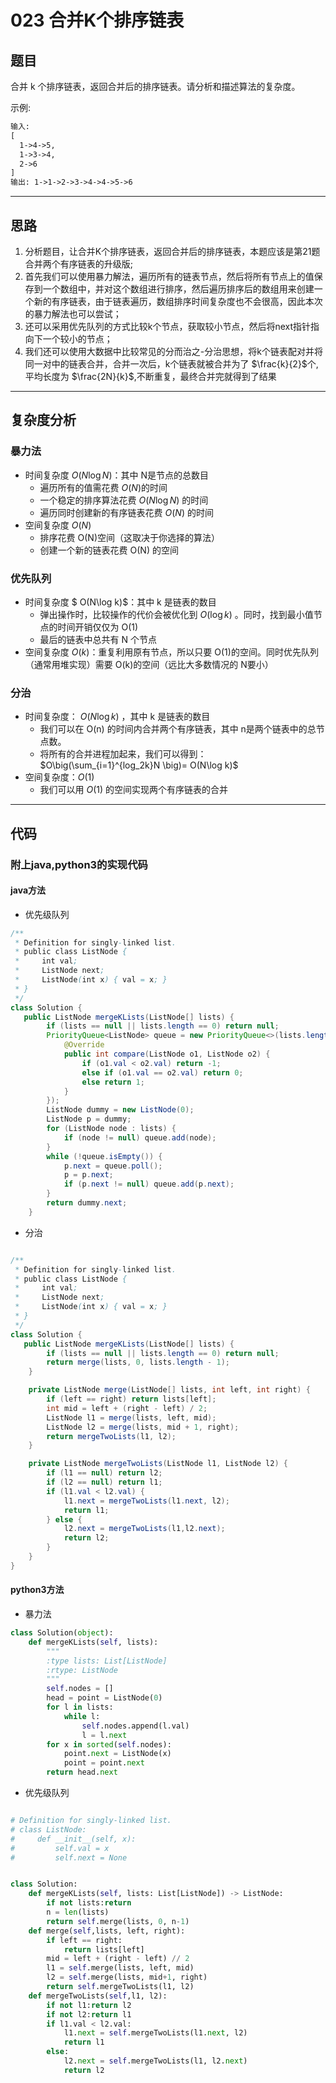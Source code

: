 # 023  合并K个排序链表

## 题目

合并 k 个排序链表，返回合并后的排序链表。请分析和描述算法的复杂度。

示例:

```txt
输入:
[
  1->4->5,
  1->3->4,
  2->6
]
输出: 1->1->2->3->4->4->5->6
```

***

## 思路

1. 分析题目，让合并K个排序链表，返回合并后的排序链表，本题应该是第21题合并两个有序链表的升级版;
2. 首先我们可以使用暴力解法，遍历所有的链表节点，然后将所有节点上的值保存到一个数组中，并对这个数组进行排序，然后遍历排序后的数组用来创建一个新的有序链表，由于链表遍历，数组排序时间复杂度也不会很高，因此本次的暴力解法也可以尝试；
3. 还可以采用优先队列的方式比较k个节点，获取较小节点，然后将next指针指向下一个较小的节点；
4. 我们还可以使用大数据中比较常见的分而治之-分治思想，将k个链表配对并将同一对中的链表合并，合并一次后，k个链表就被合并为了 $\frac{k}{2}$个,平均长度为 $\frac{2N}{k}$,不断重复，最终合并完就得到了结果

***

## 复杂度分析

### 暴力法

- 时间复杂度 $O(N\log N)$：其中 N是节点的总数目
  - 遍历所有的值需花费 $O(N)$的时间
  - 一个稳定的排序算法花费 $O(N\log N)$ 的时间
  - 遍历同时创建新的有序链表花费 $O(N)$ 的时间
- 空间复杂度 $O(N)$
  - 排序花费 O(N)空间（这取决于你选择的算法）
  - 创建一个新的链表花费 O(N) 的空间

### 优先队列

- 时间复杂度 $ O(N\log k)$：其中 k 是链表的数目
  - 弹出操作时，比较操作的代价会被优化到 $O(\log k)$ 。同时，找到最小值节点的时间开销仅仅为 O(1)
  - 最后的链表中总共有 N 个节点
- 空间复杂度 $O(k)$：重复利用原有节点，所以只要 O(1)的空间。同时优先队列（通常用堆实现）需要 O(k)的空间（远比大多数情况的 N要小）

### 分治

- 时间复杂度： $O(N\log k)$ ，其中 k 是链表的数目
  - 我们可以在 O(n) 的时间内合并两个有序链表，其中 n是两个链表中的总节点数。
  - 将所有的合并进程加起来，我们可以得到：$O\big(\sum_{i=1}^{log_2k}N \big)= O(N\log k)$
- 空间复杂度：$O(1)$
  - 我们可以用 $O(1)$ 的空间实现两个有序链表的合并

***

## 代码

### 附上java,python3的实现代码

#### java方法

- 优先级队列

```java
/**
 * Definition for singly-linked list.
 * public class ListNode {
 *     int val;
 *     ListNode next;
 *     ListNode(int x) { val = x; }
 * }
 */
class Solution {
   public ListNode mergeKLists(ListNode[] lists) {
        if (lists == null || lists.length == 0) return null;
        PriorityQueue<ListNode> queue = new PriorityQueue<>(lists.length, new Comparator<ListNode>() {
            @Override
            public int compare(ListNode o1, ListNode o2) {
                if (o1.val < o2.val) return -1;
                else if (o1.val == o2.val) return 0;
                else return 1;
            }
        });
        ListNode dummy = new ListNode(0);
        ListNode p = dummy;
        for (ListNode node : lists) {
            if (node != null) queue.add(node);
        }
        while (!queue.isEmpty()) {
            p.next = queue.poll();
            p = p.next;
            if (p.next != null) queue.add(p.next);
        }
        return dummy.next;
    }
```

- 分治

```java

/**
 * Definition for singly-linked list.
 * public class ListNode {
 *     int val;
 *     ListNode next;
 *     ListNode(int x) { val = x; }
 * }
 */
class Solution {
   public ListNode mergeKLists(ListNode[] lists) {
        if (lists == null || lists.length == 0) return null;
        return merge(lists, 0, lists.length - 1);
    }

    private ListNode merge(ListNode[] lists, int left, int right) {
        if (left == right) return lists[left];
        int mid = left + (right - left) / 2;
        ListNode l1 = merge(lists, left, mid);
        ListNode l2 = merge(lists, mid + 1, right);
        return mergeTwoLists(l1, l2);
    }

    private ListNode mergeTwoLists(ListNode l1, ListNode l2) {
        if (l1 == null) return l2;
        if (l2 == null) return l1;
        if (l1.val < l2.val) {
            l1.next = mergeTwoLists(l1.next, l2);
            return l1;
        } else {
            l2.next = mergeTwoLists(l1,l2.next);
            return l2;
        }
    }
}
```

#### python3方法

- 暴力法

```python
class Solution(object):
    def mergeKLists(self, lists):
        """
        :type lists: List[ListNode]
        :rtype: ListNode
        """
        self.nodes = []
        head = point = ListNode(0)
        for l in lists:
            while l:
                self.nodes.append(l.val)
                l = l.next
        for x in sorted(self.nodes):
            point.next = ListNode(x)
            point = point.next
        return head.next
```

- 优先级队列

```python

# Definition for singly-linked list.
# class ListNode:
#     def __init__(self, x):
#         self.val = x
#         self.next = None


class Solution:
    def mergeKLists(self, lists: List[ListNode]) -> ListNode:
        if not lists:return 
        n = len(lists)
        return self.merge(lists, 0, n-1)
    def merge(self,lists, left, right):
        if left == right:
            return lists[left]
        mid = left + (right - left) // 2
        l1 = self.merge(lists, left, mid)
        l2 = self.merge(lists, mid+1, right)
        return self.mergeTwoLists(l1, l2)
    def mergeTwoLists(self,l1, l2):
        if not l1:return l2
        if not l2:return l1
        if l1.val < l2.val:
            l1.next = self.mergeTwoLists(l1.next, l2)
            return l1
        else:
            l2.next = self.mergeTwoLists(l1, l2.next)
            return l2
```
